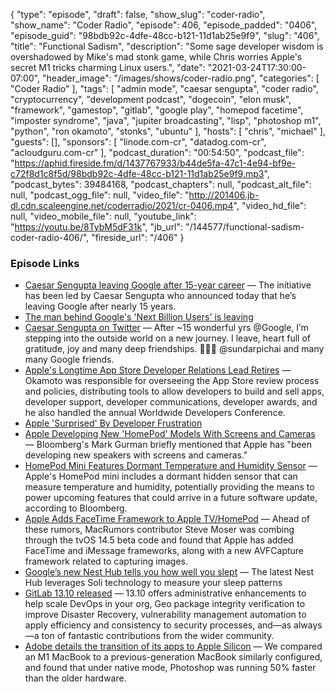 {
  "type": "episode",
  "draft": false,
  "show_slug": "coder-radio",
  "show_name": "Coder Radio",
  "episode": 406,
  "episode_padded": "0406",
  "episode_guid": "98bdb92c-4dfe-48cc-b121-11d1ab25e9f9",
  "slug": "406",
  "title": "Functional Sadism",
  "description": "Some sage developer wisdom is overshadowed by Mike's mad stonk game, while Chris worries Apple's secret M1 tricks charming Linux users.",
  "date": "2021-03-24T17:30:00-07:00",
  "header_image": "/images/shows/coder-radio.png",
  "categories": [
    "Coder Radio"
  ],
  "tags": [
    "admin mode",
    "caesar sengupta",
    "coder radio",
    "cryptocurrency",
    "development podcast",
    "dogecoin",
    "elon musk",
    "framework",
    "gamestop",
    "gitlab",
    "google play",
    "homepod facetime",
    "imposter syndrome",
    "java",
    "jupiter broadcasting",
    "lisp",
    "photoshop m1",
    "python",
    "ron okamoto",
    "stonks",
    "ubuntu"
  ],
  "hosts": [
    "chris",
    "michael"
  ],
  "guests": [],
  "sponsors": [
    "linode.com-cr",
    "datadog.com-cr",
    "acloudguru.com-cr"
  ],
  "podcast_duration": "00:54:50",
  "podcast_file": "https://aphid.fireside.fm/d/1437767933/b44de5fa-47c1-4e94-bf9e-c72f8d1c8f5d/98bdb92c-4dfe-48cc-b121-11d1ab25e9f9.mp3",
  "podcast_bytes": 39484168,
  "podcast_chapters": null,
  "podcast_alt_file": null,
  "podcast_ogg_file": null,
  "video_file": "http://201406.jb-dl.cdn.scaleengine.net/coderradio/2021/cr-0406.mp4",
  "video_hd_file": null,
  "video_mobile_file": null,
  "youtube_link": "https://youtu.be/8TybM5dF31k",
  "jb_url": "/144577/functional-sadism-coder-radio-406/",
  "fireside_url": "/406"
}


### Episode Links

  * [Caesar Sengupta leaving Google after 15-year career](https://9to5google.com/2021/03/21/caesar-sengupta-google/ "Caesar Sengupta leaving Google after 15-year career") — The initiative has been led by Caesar Sengupta who announced today that he’s leaving Google after nearly 15 years.
  * [The man behind Google's 'Next Billion Users' is leaving](https://www.androidcentral.com/man-behind-googles-next-billion-users-leaving-company "The man behind Google's 'Next Billion Users' is leaving")
  * [Caesar Sengupta on Twitter](https://twitter.com/caesars/status/1373862921575432194 "Caesar Sengupta on Twitter") — After ~15 wonderful yrs @Google, I’m stepping into the outside world on a new journey. I leave, heart full of gratitude, joy and many deep friendships. 🙏🙏🙏 @sundarpichai and many many Google friends.
  * [Apple's Longtime App Store Developer Relations Lead Retires](https://www.macrumors.com/2021/03/22/apple-developer-relations-lead-retires/ "Apple's Longtime App Store Developer Relations Lead Retires") — Okamoto was responsible for overseeing the ‌App Store‌ review process and policies, distributing tools to allow developers to build and sell apps, developer support, developer communications, developer awards, and he also handled the annual Worldwide Developers Conference.
  * [Apple 'Surprised' By Developer Frustration](https://www.macrumors.com/2021/03/22/apple-surprised-developer-concerns-app-review/ "Apple 'Surprised' By Developer Frustration")
  * [Apple Developing New 'HomePod' Models With Screens and Cameras](https://www.macrumors.com/2021/03/22/apple-speakers-with-screens-and-cameras-report/?scrolla=5eb6d68b7fedc32c19ef33b4 "Apple Developing New 'HomePod' Models With Screens and Cameras") — Bloomberg's Mark Gurman briefly mentioned that Apple has "been developing new speakers with screens and cameras."
  * [HomePod Mini Features Dormant Temperature and Humidity Sensor](https://www.macrumors.com/2021/03/22/homepod-mini-temperature-humidity-sensor/?scrolla=5eb6d68b7fedc32c19ef33b4 "HomePod Mini Features Dormant Temperature and Humidity Sensor") — Apple's HomePod mini includes a dormant hidden sensor that can measure temperature and humidity, potentially providing the means to power upcoming features that could arrive in a future software update, according to Bloomberg.
  * [Apple Adds FaceTime Framework to Apple TV/HomePod](https://www.macrumors.com/2021/03/22/apple-tvos-homepod-facetime-framework/ "Apple Adds FaceTime Framework to Apple TV/HomePod") — Ahead of these rumors, MacRumors contributor Steve Moser was combing through the tvOS 14.5 beta code and found that Apple has added FaceTime and iMessage frameworks, along with a new AVFCapture framework related to capturing images.
  * [Google’s new Nest Hub tells you how well you slept](https://www.theverge.com/2021/3/16/22331567/google-nest-hub-new-2021-smart-display-sleep-tracking-soli-price-specs-features "Google’s new Nest Hub tells you how well you slept") — The latest Nest Hub leverages Soli technology to measure your sleep patterns
  * [GitLab 13.10 released](https://about.gitlab.com/releases/2021/03/22/gitlab-13-10-released/ "GitLab 13.10 released") — 13.10 offers administrative enhancements to help scale DevOps in your org, Geo package integrity verification to improve Disaster Recovery, vulnerability management automation to apply efficiency and consistency to security processes, and—as always—a ton of fantastic contributions from the wider community. 
  * [Adobe details the transition of its apps to Apple Silicon](https://9to5mac.com/2021/03/12/adobe-details-the-transition-of-its-apps-to-apple-silicon-emphasizes-performance-benefits/ "Adobe details the transition of its apps to Apple Silicon") — We compared an M1 MacBook to a previous-generation MacBook similarly configured, and found that under native mode, Photoshop was running 50% faster than the older hardware.


